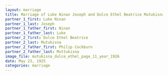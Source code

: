 ```yaml
---
layout: marriage
title: Marriage of Luke Ninan Joseph and Dulce Ethel Beatrice Mutukisna
partner_1_first: Luke Ninan
partner_1_last: Joseph
partner_1_father_first: Ninan
partner_1_father_last: Luke
partner_2_first: Dulce Ethel Beatrice
partner_2_last: Mutukisna
partner_2_father_first: Philip Cockburn
partner_2_father_last: Muttukisna
image_file: mutukisna_dulce_ethel_page_11_year_1926
date: May 23, 1925
categories: marriage
---
```


